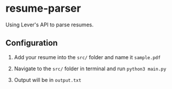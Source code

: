# resume-parser
Using Lever's API to parse resumes.

## Configuration
1. Add your resume into the `src/` folder and name it `sample.pdf`
    
2. Navigate to the `src/` folder in terminal and run `python3 main.py`

3. Output will be in `output.txt`
